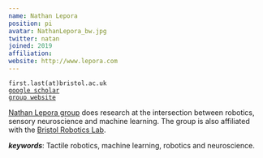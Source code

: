 ```yaml
---
name: Nathan Lepora
position: pi
avatar: NathanLepora_bw.jpg
twitter: natan
joined: 2019
affiliation: 
website: http://www.lepora.com
---
```


<!--- _Reader in Robotics, Dept of Enginering Mathematics, SCEEM, Faculty of Engineering, University of Bristol_<br>-->

<i class="fa fa-envelope-o"></i> `first.last(at)bristol.ac.uk`<br>
<i class="fa fa-book"></i> <a href="https://scholar.google.co.uk/citations?user=wXBaj7MAAAAJ&hl=en">`google scholar`</a><br>
<i class="fa fa-link"></i> <a href="{{page.website}}">`group website`</a>

<!--**Office**<br>
Merchant Venturers Building<br>
Woodland Road<br>
Bristol, BS8 1UB, England, United Kingdom<br>-->

[Nathan Lepora group](http://www.lepora.com) does research at the intersection between robotics, sensory neuroscience and machine learning. The group is also affiliated with the [Bristol Robotics Lab](https://www.bristolroboticslab.com/).

***keywords***: Tactile robotics, machine learning, robotics and neuroscience.